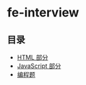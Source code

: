 # fe-interview

## 目录

-   [HTML 部分](./html.md)
-   [JavaScript 部分](./javascript.md)
-   [编程题](./code.md)
